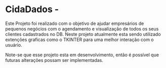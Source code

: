 # CidaDados - 

Este Projeto foi realizado com o objetivo de ajudar empresários de pequenos negócios com o agendamento e visualização de todos os seus clientes cadastrados no DB.
Neste projeto atualmente esta sendo utilizado extenções graficas como o TKINTER para uma melhor interação com o usuário.

Note-se que esse projeto esta em desenvolvimento, então é possível que futuras alterações possam ser implementadas. 

